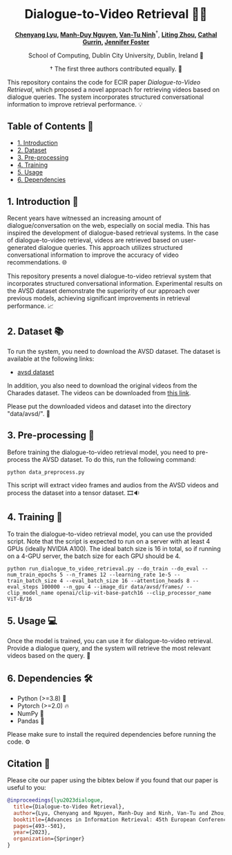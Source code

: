 
<div align="center">
  
# Dialogue-to-Video Retrieval 🎥💬

<!-- **Authors:** -->

**[Chenyang Lyu](https://lyuchenyang.github.io), [Manh-Duy Nguyen](mailto:manh.nguyen5@mail.dcu.ie), [Van-Tu Ninh](mailto:van.ninh2@mail.dcu.ie)**<sup>†</sup>, **[Liting Zhou](mailto:liting.zhou@dcu.ie), [Cathal Gurrin](mailto:cathal.gurrin@dcu.ie), [Jennifer Foster](mailto:jennifer.foster@dcu.ie)**

<!-- **Affiliations:** -->

School of Computing, Dublin City University, Dublin, Ireland 🏫

† The first three authors contributed equally. 🤝

</div>

This repository contains the code for ECIR paper _Dialogue-to-Video Retrieval_, which proposed a novel approach for retrieving videos based on dialogue queries. The system incorporates structured conversational information to improve retrieval performance. 💡



## Table of Contents 📑

- [1. Introduction](#1-introduction)
- [2. Dataset](#2-dataset)
- [3. Pre-processing](#3-pre-processing)
- [4. Training](#4-training)
- [5. Usage](#5-usage)
- [6. Dependencies](#6-dependencies)

## 1. Introduction 📝

Recent years have witnessed an increasing amount of dialogue/conversation on the web, especially on social media. This has inspired the development of dialogue-based retrieval systems. In the case of dialogue-to-video retrieval, videos are retrieved based on user-generated dialogue queries. This approach utilizes structured conversational information to improve the accuracy of video recommendations. 🌐

This repository presents a novel dialogue-to-video retrieval system that incorporates structured conversational information. Experimental results on the AVSD dataset demonstrate the superiority of our approach over previous models, achieving significant improvements in retrieval performance. 📈

## 2. Dataset 📚

To run the system, you need to download the AVSD dataset. The dataset is available at the following links:

- [avsd dataset](https://drive.google.com/file/d/1P9gmqJFsxuimp_BENLy0Tp98MdGqelIL/view?usp=sharing)

In addition, you also need to download the original videos from the Charades dataset. The videos can be downloaded from [this link](https://ai2-public-datasets.s3-us-west-2.amazonaws.com/charades/Charades_v1_480.zip).

Please put the downloaded videos and dataset into the directory "data/avsd/". 📂

## 3. Pre-processing 🔄

Before training the dialogue-to-video retrieval model, you need to pre-process the AVSD dataset. To do this, run the following command:

```shell script
python data_preprocess.py
```

This script will extract video frames and audios from the AVSD videos and process the dataset into a tensor dataset. 🎞️🔉

## 4. Training 🚀

To train the dialogue-to-video retrieval model, you can use the provided script. Note that the script is expected to run on a server with at least 4 GPUs (ideally NVIDIA A100). The ideal batch size is 16 in total, so if running on a 4-GPU server, the batch size for each GPU should be 4.

```shell script
python run_dialogue_to_video_retrieval.py --do_train --do_eval --num_train_epochs 5 --n_frames 12 --learning_rate 1e-5 --train_batch_size 4 --eval_batch_size 16 --attention_heads 8 --eval_steps 100000 --n_gpu 4 --image_dir data/avsd/frames/ --clip_model_name openai/clip-vit-base-patch16 --clip_processor_name ViT-B/16
```

## 5. Usage 💻

Once the model is trained, you can use it for dialogue-to-video retrieval. Provide a dialogue query, and the system will retrieve the most relevant videos based on the query. 🔎

## 6. Dependencies 🛠️

- Python (>=3.8) 🐍
- Pytorch (>=2.0) 🔥
- NumPy 🧮
- Pandas 🐼

Please make sure to install the required dependencies before running the code. ⚙️

## Citation 📄

Please cite our paper using the bibtex below if you found that our paper is useful to you:

```bibtex
@inproceedings{lyu2023dialogue,
  title={Dialogue-to-Video Retrieval},
  author={Lyu, Chenyang and Nguyen, Manh-Duy and Ninh, Van-Tu and Zhou, Liting and Gurrin, Cathal and Foster, Jennifer},
  booktitle={Advances in Information Retrieval: 45th European Conference on Information Retrieval, ECIR 2023, Dublin, Ireland, April 2--6, 2023, Proceedings, Part II},
  pages={493--501},
  year={2023},
  organization={Springer}
}
```
